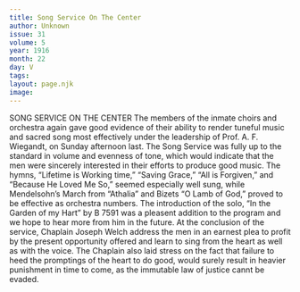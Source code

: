 ```yaml
---
title: Song Service On The Center
author: Unknown
issue: 31
volume: 5
year: 1916
month: 22
day: V
tags:
layout: page.njk
image:
---
```

SONG SERVICE ON THE CENTER       The members of the inmate choirs and orchestra again gave good evidence of their ability to render tuneful music and sacred song most effectively under the leadership of Prof. A. F. Wiegandt, on Sunday afternoon last.       The Song Service was fully up to the standard in volume and evenness of tone, which would indicate that the men were sincerely interested in their efforts to produce good music. The hymns, “Lifetime is Working time,” “Saving Grace,” “All is Forgiven,” and “Because He Loved Me So,” seemed especially well sung, while Mendelsohn’s March from “Athalia” and Bizets “O Lamb of God,” proved to be effective as orchestra numbers.       The introduction of the solo, “In the Garden of my Hart” by B 7591 was a pleasent addition to the program and we hope to hear more from him in the future.       At the conclusion of the service, Chaplain Joseph Welch address the men in an earnest plea to profit by the present opportunity offered and learn to sing from the heart as well as with the voice. The Chaplain also laid stress on the fact that failure to heed the promptings of the heart to do good, would surely result in heavier punishment in time to come, as the immutable law of justice cannt be evaded.    



